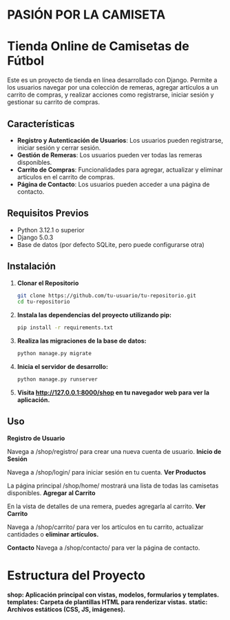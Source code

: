 # PASIÓN POR LA CAMISETA
# Tienda Online de Camisetas de Fútbol

Este es un proyecto de tienda en línea desarrollado con Django. Permite a los usuarios navegar por una colección de remeras, agregar artículos a un carrito de compras, y realizar acciones como registrarse, iniciar sesión y gestionar su carrito de compras.

## Características

- **Registro y Autenticación de Usuarios**: Los usuarios pueden registrarse, iniciar sesión y cerrar sesión.
- **Gestión de Remeras**: Los usuarios pueden ver todas las remeras disponibles.
- **Carrito de Compras**: Funcionalidades para agregar, actualizar y eliminar artículos en el carrito de compras.
- **Página de Contacto**: Los usuarios pueden acceder a una página de contacto.

## Requisitos Previos

- Python 3.12.1 o superior
- Django 5.0.3
- Base de datos (por defecto SQLite, pero puede configurarse otra)

## Instalación


1. **Clonar el Repositorio**

   ```bash
   git clone https://github.com/tu-usuario/tu-repositorio.git
   cd tu-repositorio

2. **Instala las dependencias del proyecto utilizando pip:**

   ```bash
   pip install -r requirements.txt

3. **Realiza las migraciones de la base de datos:**

    ```bash
    python manage.py migrate

4. **Inicia el servidor de desarrollo:**

    ```bash
    python manage.py runserver

5. **Visita http://127.0.0.1:8000/shop en tu navegador web para ver la aplicación.**

## Uso
**Registro de Usuario**

Navega a /shop/registro/ para crear una nueva cuenta de usuario.
**Inicio de Sesión**

Navega a /shop/login/ para iniciar sesión en tu cuenta.
**Ver Productos**

La página principal /shop/home/ mostrará una lista de todas las camisetas disponibles.
**Agregar al Carrito**

En la vista de detalles de una remera, puedes agregarla al carrito.
**Ver Carrito**

Navega a /shop/carrito/ para ver los artículos en tu carrito, actualizar cantidades o **eliminar artículos.**

**Contacto**
Navega a /shop/contacto/ para ver la página de contacto.

# Estructura del Proyecto
**shop: Aplicación principal con vistas, modelos, formularios y templates.**
**templates: Carpeta de plantillas HTML para renderizar vistas.**
**static: Archivos estáticos (CSS, JS, imágenes).**



